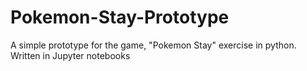 # Pokemon-Stay-Prototype
A simple prototype for the game, "Pokemon Stay" exercise in python. Written in Jupyter notebooks

